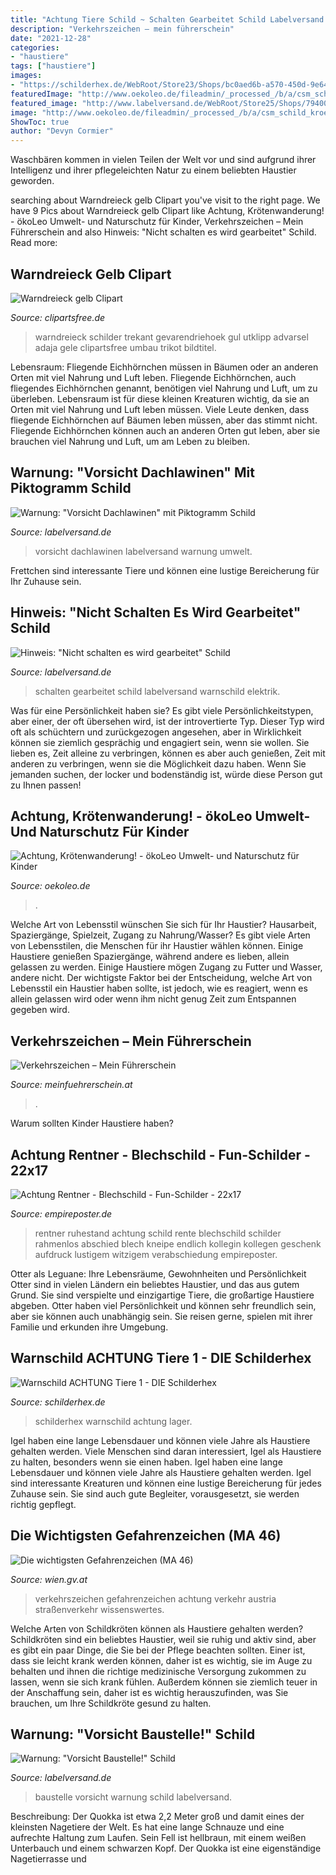 ```yaml
---
title: "Achtung Tiere Schild ~ Schalten Gearbeitet Schild Labelversand Warnschild Elektrik"
description: "Verkehrszeichen – mein führerschein"
date: "2021-12-28"
categories:
- "haustiere"
tags: ["haustiere"]
images:
- "https://schilderhex.de/WebRoot/Store23/Shops/bc0aed6b-a570-450d-9e64-49b6586a457c/5BE9/FF4E/35D3/DA6F/0DB4/0A48/355F/C907/IMG_2818_m.JPG"
featuredImage: "http://www.oekoleo.de/fileadmin/_processed_/b/a/csm_schild_kroetenwanderung_5a5fa0902b.jpg"
featured_image: "http://www.labelversand.de/WebRoot/Store25/Shops/79400688/56AB/612F/0EE0/BAC5/92BD/C0A8/2BB9/6F90/SCH-685_vorsicht_baustelle.png"
image: "http://www.oekoleo.de/fileadmin/_processed_/b/a/csm_schild_kroetenwanderung_5a5fa0902b.jpg"
ShowToc: true
author: "Devyn Cormier"
---
```



Waschbären kommen in vielen Teilen der Welt vor und sind aufgrund ihrer Intelligenz und ihrer pflegeleichten Natur zu einem beliebten Haustier geworden.

	

		
searching about Warndreieck gelb Clipart you've visit to the right page. We have 9 Pics about Warndreieck gelb Clipart like Achtung, Krötenwanderung! - ökoLeo Umwelt- und Naturschutz für Kinder, Verkehrszeichen – Mein Führerschein and also Hinweis: &quot;Nicht schalten es wird gearbeitet&quot; Schild. Read more:
		
    
## Warndreieck Gelb Clipart

<img loading=lazy src="https://www.clipartsfree.de/images/joomgallery/originals/schilder_37/warndreieck_gelb_clipart_20140820_1324685073.png" onerror="this.onerror=null;this.src='https://tse1.mm.bing.net/th?id=OIP.HTaz8XklWkDWYQBbsh6BcgHaFx&amp;pid=15.1';" alt="Warndreieck gelb Clipart">

_Source: clipartsfree.de_

>warndreieck schilder trekant gevarendriehoek gul utklipp advarsel adaja gele clipartsfree umbau trikot bildtitel. 

	

Lebensraum: Fliegende Eichhörnchen müssen in Bäumen oder an anderen Orten mit viel Nahrung und Luft leben.
Fliegende Eichhörnchen, auch fliegendes Eichhörnchen genannt, benötigen viel Nahrung und Luft, um zu überleben. Lebensraum ist für diese kleinen Kreaturen wichtig, da sie an Orten mit viel Nahrung und Luft leben müssen. Viele Leute denken, dass fliegende Eichhörnchen auf Bäumen leben müssen, aber das stimmt nicht. Fliegende Eichhörnchen können auch an anderen Orten gut leben, aber sie brauchen viel Nahrung und Luft, um am Leben zu bleiben.

    
## Warnung: &quot;Vorsicht Dachlawinen&quot; Mit Piktogramm Schild

<img loading=lazy src="http://www.labelversand.de/WebRoot/Store25/Shops/79400688/56AB/6136/0563/3163/7115/C0A8/2BB9/6FC6/SCH-691_vorsicht_dachlawinen.png" onerror="this.onerror=null;this.src='https://tse3.mm.bing.net/th?id=OIP.7Xwt6KBF0hwe3ukH_zOeBwHaFG&amp;pid=15.1';" alt="Warnung: &quot;Vorsicht Dachlawinen&quot; mit Piktogramm Schild">

_Source: labelversand.de_

>vorsicht dachlawinen labelversand warnung umwelt. 

	

Frettchen sind interessante Tiere und können eine lustige Bereicherung für Ihr Zuhause sein.

    
## Hinweis: &quot;Nicht Schalten Es Wird Gearbeitet&quot; Schild

<img loading=lazy src="http://www.labelversand.de/WebRoot/Store25/Shops/79400688/56AB/613A/CEA7/8A52/7A71/C0A8/2BB9/6F5E/SCH-694_nicht_schalten_gearbeitet.png" onerror="this.onerror=null;this.src='https://tse1.mm.bing.net/th?id=OIP.Yplqe8KouopCSFRDuUHP5wHaFG&amp;pid=15.1';" alt="Hinweis: &quot;Nicht schalten es wird gearbeitet&quot; Schild">

_Source: labelversand.de_

>schalten gearbeitet schild labelversand warnschild elektrik. 

	

Was für eine Persönlichkeit haben sie?
Es gibt viele Persönlichkeitstypen, aber einer, der oft übersehen wird, ist der introvertierte Typ. Dieser Typ wird oft als schüchtern und zurückgezogen angesehen, aber in Wirklichkeit können sie ziemlich gesprächig und engagiert sein, wenn sie wollen. Sie lieben es, Zeit alleine zu verbringen, können es aber auch genießen, Zeit mit anderen zu verbringen, wenn sie die Möglichkeit dazu haben. Wenn Sie jemanden suchen, der locker und bodenständig ist, würde diese Person gut zu Ihnen passen!

    
## Achtung, Krötenwanderung! - ökoLeo Umwelt- Und Naturschutz Für Kinder

<img loading=lazy src="http://www.oekoleo.de/fileadmin/_processed_/b/a/csm_schild_kroetenwanderung_5a5fa0902b.jpg" onerror="this.onerror=null;this.src='https://tse4.mm.bing.net/th?id=OIP.s0_F5bBx52x89PEwttN7LgHaFj&amp;pid=15.1';" alt="Achtung, Krötenwanderung! - ökoLeo Umwelt- und Naturschutz für Kinder">

_Source: oekoleo.de_

>. 

	

Welche Art von Lebensstil wünschen Sie sich für Ihr Haustier? Hausarbeit, Spaziergänge, Spielzeit, Zugang zu Nahrung/Wasser?
Es gibt viele Arten von Lebensstilen, die Menschen für ihr Haustier wählen können. Einige Haustiere genießen Spaziergänge, während andere es lieben, allein gelassen zu werden. Einige Haustiere mögen Zugang zu Futter und Wasser, andere nicht. Der wichtigste Faktor bei der Entscheidung, welche Art von Lebensstil ein Haustier haben sollte, ist jedoch, wie es reagiert, wenn es allein gelassen wird oder wenn ihm nicht genug Zeit zum Entspannen gegeben wird.

    
## Verkehrszeichen – Mein Führerschein

<img loading=lazy src="https://meinfuehrerschein.at/wp-content/uploads/2020/10/Foto8.png" onerror="this.onerror=null;this.src='https://tse1.mm.bing.net/th?id=OIP.zc1SO9g7mqV5SpMmT4XnfQAAAA&amp;pid=15.1';" alt="Verkehrszeichen – Mein Führerschein">

_Source: meinfuehrerschein.at_

>. 

	

Warum sollten Kinder Haustiere haben?

    
## Achtung Rentner - Blechschild - Fun-Schilder - 22x17

<img loading=lazy src="https://www.empireposter.de/bilder/bilder_l/355881.jpg" onerror="this.onerror=null;this.src='https://tse4.mm.bing.net/th?id=OIP.Sxb-boZeJfE_6qRcgBVr6gHaFu&amp;pid=15.1';" alt="Achtung Rentner - Blechschild - Fun-Schilder - 22x17">

_Source: empireposter.de_

>rentner ruhestand achtung schild rente blechschild schilder rahmenlos abschied blech kneipe endlich kollegin kollegen geschenk aufdruck lustigem witzigem verabschiedung empireposter. 

	

Otter als Leguane: Ihre Lebensräume, Gewohnheiten und Persönlichkeit
Otter sind in vielen Ländern ein beliebtes Haustier, und das aus gutem Grund. Sie sind verspielte und einzigartige Tiere, die großartige Haustiere abgeben. Otter haben viel Persönlichkeit und können sehr freundlich sein, aber sie können auch unabhängig sein. Sie reisen gerne, spielen mit ihrer Familie und erkunden ihre Umgebung.

    
## Warnschild ACHTUNG Tiere 1 - DIE Schilderhex

<img loading=lazy src="https://schilderhex.de/WebRoot/Store23/Shops/bc0aed6b-a570-450d-9e64-49b6586a457c/5BE9/FF4E/35D3/DA6F/0DB4/0A48/355F/C907/IMG_2818_m.JPG" onerror="this.onerror=null;this.src='https://tse2.mm.bing.net/th?id=OIP.AghpIuYx01vkZrMYdUfa3gHaE_&amp;pid=15.1';" alt="Warnschild ACHTUNG Tiere 1 - DIE Schilderhex">

_Source: schilderhex.de_

>schilderhex warnschild achtung lager. 

	

Igel haben eine lange Lebensdauer und können viele Jahre als Haustiere gehalten werden.
Viele Menschen sind daran interessiert, Igel als Haustiere zu halten, besonders wenn sie einen haben. Igel haben eine lange Lebensdauer und können viele Jahre als Haustiere gehalten werden. Igel sind interessante Kreaturen und können eine lustige Bereicherung für jedes Zuhause sein. Sie sind auch gute Begleiter, vorausgesetzt, sie werden richtig gepflegt.

    
## Die Wichtigsten Gefahrenzeichen (MA 46)

<img loading=lazy src="https://www.wien.gv.at/verkehr/verkehrszeichen/images/gefahrenzeichen-20-gr.jpg" onerror="this.onerror=null;this.src='https://tse3.mm.bing.net/th?id=OIP.iNfMt7QlDwOoG2cVHnhM4wHaGf&amp;pid=15.1';" alt="Die wichtigsten Gefahrenzeichen (MA 46)">

_Source: wien.gv.at_

>verkehrszeichen gefahrenzeichen achtung verkehr austria straßenverkehr wissenswertes. 

	

Welche Arten von Schildkröten können als Haustiere gehalten werden?
Schildkröten sind ein beliebtes Haustier, weil sie ruhig und aktiv sind, aber es gibt ein paar Dinge, die Sie bei der Pflege beachten sollten. Einer ist, dass sie leicht krank werden können, daher ist es wichtig, sie im Auge zu behalten und ihnen die richtige medizinische Versorgung zukommen zu lassen, wenn sie sich krank fühlen. Außerdem können sie ziemlich teuer in der Anschaffung sein, daher ist es wichtig herauszufinden, was Sie brauchen, um Ihre Schildkröte gesund zu halten.

    
## Warnung: &quot;Vorsicht Baustelle!&quot; Schild

<img loading=lazy src="http://www.labelversand.de/WebRoot/Store25/Shops/79400688/56AB/612F/0EE0/BAC5/92BD/C0A8/2BB9/6F90/SCH-685_vorsicht_baustelle.png" onerror="this.onerror=null;this.src='https://tse3.mm.bing.net/th?id=OIP.4gnNMXbDFO4QH0yWIWYRhAHaFG&amp;pid=15.1';" alt="Warnung: &quot;Vorsicht Baustelle!&quot; Schild">

_Source: labelversand.de_

>baustelle vorsicht warnung schild labelversand. 

	

Beschreibung: Der Quokka ist etwa 2,2 Meter groß und damit eines der kleinsten Nagetiere der Welt. Es hat eine lange Schnauze und eine aufrechte Haltung zum Laufen. Sein Fell ist hellbraun, mit einem weißen Unterbauch und einem schwarzen Kopf. Der Quokka ist eine eigenständige Nagetierrasse und

